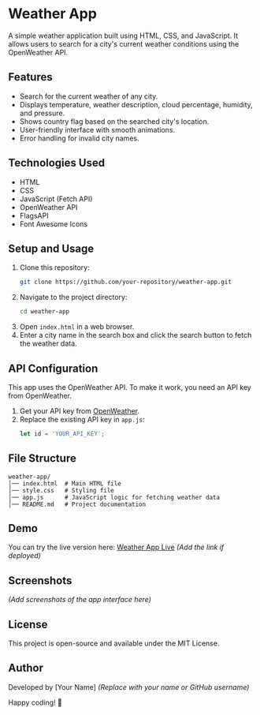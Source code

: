 # Weather App

A simple weather application built using HTML, CSS, and JavaScript. It allows users to search for a city's current weather conditions using the OpenWeather API.

## Features
- Search for the current weather of any city.
- Displays temperature, weather description, cloud percentage, humidity, and pressure.
- Shows country flag based on the searched city's location.
- User-friendly interface with smooth animations.
- Error handling for invalid city names.

## Technologies Used
- HTML
- CSS
- JavaScript (Fetch API)
- OpenWeather API
- FlagsAPI
- Font Awesome Icons

## Setup and Usage

1. Clone this repository:
   ```sh
   git clone https://github.com/your-repository/weather-app.git
   ```
2. Navigate to the project directory:
   ```sh
   cd weather-app
   ```
3. Open `index.html` in a web browser.
4. Enter a city name in the search box and click the search button to fetch the weather data.

## API Configuration
This app uses the OpenWeather API. To make it work, you need an API key from OpenWeather.

1. Get your API key from [OpenWeather](https://openweathermap.org/api).
2. Replace the existing API key in `app.js`:
   ```js
   let id = 'YOUR_API_KEY';
   ```

## File Structure
```
weather-app/
│── index.html  # Main HTML file
│── style.css   # Styling file
│── app.js      # JavaScript logic for fetching weather data
│── README.md   # Project documentation
```

## Demo
You can try the live version here: [Weather App Live](#) *(Add the link if deployed)*

## Screenshots
*(Add screenshots of the app interface here)*

## License
This project is open-source and available under the MIT License.

## Author
Developed by [Your Name] *(Replace with your name or GitHub username)*

Happy coding! 🚀


